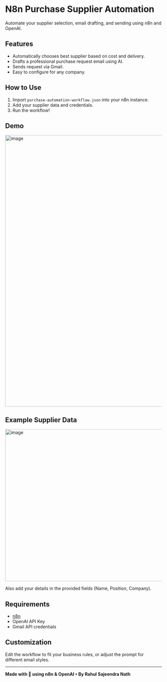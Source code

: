 # N8n Purchase Supplier Automation

Automate your supplier selection, email drafting, and sending using n8n and OpenAI.

## Features

- Automatically chooses best supplier based on cost and delivery.
- Drafts a professional purchase request email using AI.
- Sends request via Gmail.
- Easy to configure for any company.

## How to Use

1. Import `purchase-automation-workflow.json` into your n8n instance.
2. Add your supplier data and credentials.
3. Run the workflow!

## Demo

<img width="1912" height="871" alt="image" src="https://github.com/user-attachments/assets/cbb343dc-163d-45d2-8d5c-0a8993634ab7" />

## Example Supplier Data

<img width="597" height="488" alt="image" src="https://github.com/user-attachments/assets/3673573e-4b23-41d8-b573-ed0d3a499c1e" />

Also add your details in the provided fields (Name, Position, Company).

## Requirements

- [n8n](https://n8n.io/)
- OpenAI API Key
- Gmail API credentials

## Customization

Edit the workflow to fit your business rules, or adjust the prompt for different email styles.

---

**Made with 💚 using n8n & OpenAI • By Rahul Sajeendra Nath** 


